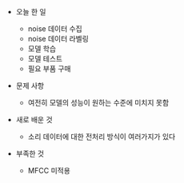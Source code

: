 * 오늘 한 일
	- noise 데이터 수집
	- noise 데이터 라벨링
	- 모델 학습
	- 모델 테스트
	- 필요 부품 구매

* 문제 사항
	- 여전히 모델의 성능이 원하는 수준에 미치지 못함

* 새로 배운 것
	- 소리 데이터에 대한 전처리 방식이 여러가지가 있다

* 부족한 것
	- MFCC 미적용